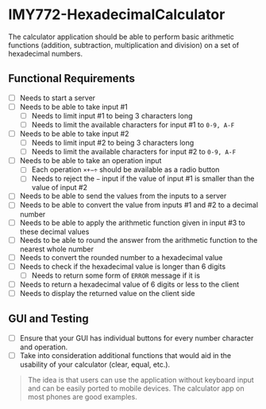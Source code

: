 # IMY772-HexadecimalCalculator

The calculator application should be able to perform basic arithmetic functions (addition, subtraction, multiplication and division) on a set of hexadecimal numbers.

## Functional Requirements

- [ ] Needs to start a server
- [ ] Needs to be able to take input #1
  - [ ] Needs to limit input #1 to being 3 characters long
  - [ ] Needs to limit the available characters for input #1 to ```0-9, A-F```
- [ ] Needs to be able to take input #2
  - [ ] Needs to limit input #2 to being 3 characters long
  - [ ] Needs to limit the available characters for input #2 to ```0-9, A-F```
- [ ] Needs to be able to take an operation input
  - [ ] Each operation ```×+−÷``` should be available as a radio button
  - [ ] Needs to reject the ```−``` input if the value of input #1 is smaller than the value of input #2
- [ ] Needs to be able to send the values from the inputs to a server
- [ ] Needs to be able to convert the value from inputs #1 and #2 to a decimal number
- [ ] Needs to be able to apply the arithmetic function given in input #3 to these decimal values
- [ ] Needs to be able to round the answer from the arithmetic function to the nearest whole number
- [ ] Needs to convert the rounded number to a hexadecimal value
- [ ] Needs to check if the hexadecimal value is longer than 6 digits
  - [ ] Needs to return some form of ```ERROR``` message if it is
- [ ] Needs to return a hexadecimal value of 6 digits or less to the client
- [ ] Needs to display the returned value on the client side

## GUI and Testing
- [ ] Ensure that your GUI has individual buttons for every number character and operation.
- [ ] Take into consideration additional functions that would aid in the usability of your calculator (clear, equal, etc.).

> The idea is that users can use the application without keyboard input and can be easily ported to mobile devices. The calculator app on most phones are good examples.
